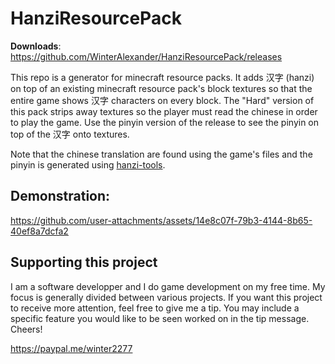 # HanziResourcePack

**Downloads**: https://github.com/WinterAlexander/HanziResourcePack/releases

This repo is a generator for minecraft resource packs. It adds 汉字 (hanzi) on top of an existing minecraft resource pack's 
block textures so that the entire game shows 汉字 characters on every block. The "Hard" version of this pack strips away 
textures so the player must read the chinese in order to play the game. Use the pinyin version of the release to see the 
pinyin on top of the 汉字 onto textures.

Note that the chinese translation are found using the game's files and the pinyin is generated using [hanzi-tools](https://github.com/peterolson/hanzi-tools).

## Demonstration:


https://github.com/user-attachments/assets/14e8c07f-79b3-4144-8b65-40ef8a7dcfa2

## Supporting this project

I am a software developper and I do game development on my free time. My focus is generally divided between various projects. If you want this project to receive more attention, feel free to give me a tip. You may include a specific feature you would like to be seen worked on in the tip message. Cheers!

https://paypal.me/winter2277
